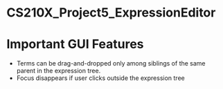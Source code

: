 # CS210X_Project5_ExpressionEditor

# Important GUI Features #
* Terms can be drag-and-dropped only among siblings of the same parent in the expression tree.
* Focus disappears if user clicks outside the expression tree

